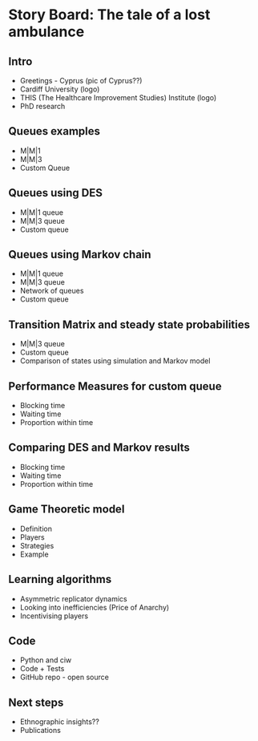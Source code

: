 # **Story Board**: The tale of a lost ambulance


## Intro
- Greetings - Cyprus (pic of Cyprus??)
- Cardiff University (logo)
- THIS (The Healthcare Improvement Studies) Institute (logo)
- PhD research


## Queues examples
- M|M|1
- M|M|3
- Custom Queue

## Queues using DES
- M|M|1 queue
- M|M|3 queue
- Custom queue

## Queues using Markov chain
- M|M|1 queue
- M|M|3 queue
- Network of queues
- Custom queue


## Transition Matrix and steady state probabilities
- M|M|3 queue
- Custom queue
- Comparison of states using simulation and Markov model


## Performance Measures for custom queue
- Blocking time
- Waiting time
- Proportion within time


## Comparing DES and Markov results
- Blocking time
- Waiting time
- Proportion within time


## Game Theoretic model
- Definition
- Players
- Strategies
- Example


## Learning algorithms
- Asymmetric replicator dynamics
- Looking into inefficiencies (Price of Anarchy)
- Incentivising players


## Code
- Python and ciw
- Code + Tests
- GitHub repo - open source



## Next steps
- Ethnographic insights??
- Publications
